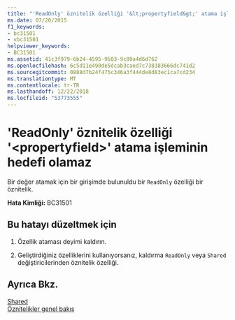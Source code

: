 ```yaml
---
title: "'ReadOnly' öznitelik özelliği '&lt;propertyfield&gt;' atama işleminin hedefi olamaz"
ms.date: 07/20/2015
f1_keywords:
- bc31501
- vbc31501
helpviewer_keywords:
- BC31501
ms.assetid: 41c3f979-6b24-4595-9503-9c80a4d6d762
ms.openlocfilehash: 6c5d11e490de5dcab3caed7c738383666dc741d2
ms.sourcegitcommit: 0888d7b24f475c346a3f444de8d83ec1ca7cd234
ms.translationtype: MT
ms.contentlocale: tr-TR
ms.lasthandoff: 12/22/2018
ms.locfileid: "53773555"
---
```

# <a name="readonly-attribute-property-ltpropertyfieldgt-cannot-be-the-target-of-an-assignment"></a>'ReadOnly' öznitelik özelliği '&lt;propertyfield&gt;' atama işleminin hedefi olamaz
Bir değer atamak için bir girişimde bulunuldu bir `ReadOnly` özelliği bir öznitelik.  
  
 **Hata Kimliği:** BC31501  
  
## <a name="to-correct-this-error"></a>Bu hatayı düzeltmek için  
  
1.  Özellik ataması deyimi kaldırın.  
  
2.  Geliştirdiğiniz özelliklerini kullanıyorsanız, kaldırma `ReadOnly` veya `Shared` değiştiricilerinden öznitelik özelliği.  
  
## <a name="see-also"></a>Ayrıca Bkz.  
 [Shared](../../visual-basic/language-reference/modifiers/shared.md)  
 [Öznitelikler genel bakış](~/docs/visual-basic/programming-guide/concepts/attributes/index.md)
